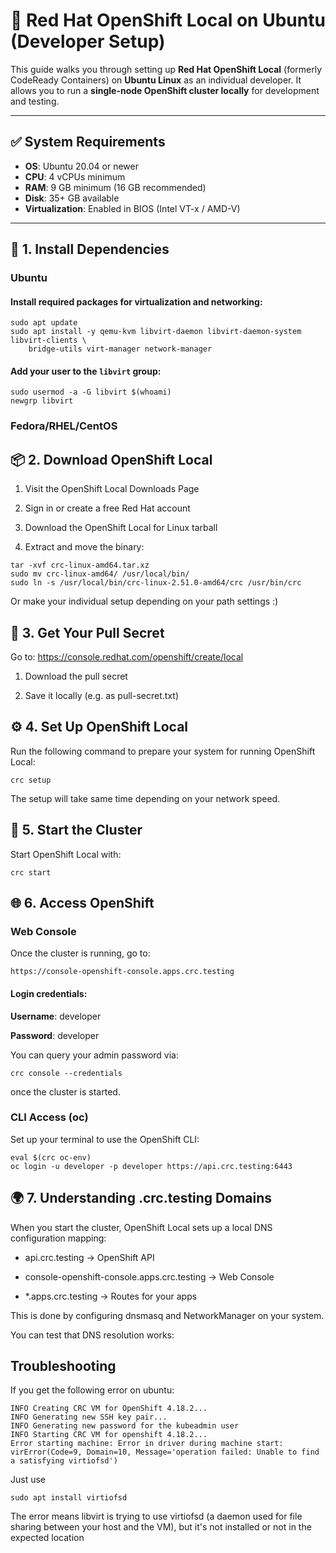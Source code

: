 # 🚀 Red Hat OpenShift Local on Ubuntu (Developer Setup)

This guide walks you through setting up **Red Hat OpenShift Local** (formerly CodeReady Containers) on **Ubuntu Linux**
as an individual developer. It allows you to run a **single-node OpenShift cluster locally** for development and
testing.

---

## ✅ System Requirements

- **OS**: Ubuntu 20.04 or newer
- **CPU**: 4 vCPUs minimum
- **RAM**: 9 GB minimum (16 GB recommended)
- **Disk**: 35+ GB available
- **Virtualization**: Enabled in BIOS (Intel VT-x / AMD-V)

---

## 🔧 1. Install Dependencies

### Ubuntu

#### Install required packages for virtualization and networking:

```
sudo apt update
sudo apt install -y qemu-kvm libvirt-daemon libvirt-daemon-system libvirt-clients \
    bridge-utils virt-manager network-manager
```

#### Add your user to the `libvirt` group:

```
sudo usermod -a -G libvirt $(whoami)
newgrp libvirt
```

### Fedora/RHEL/CentOS

## 📦 2. Download OpenShift Local

1. Visit the OpenShift Local Downloads Page

2. Sign in or create a free Red Hat account

3. Download the OpenShift Local for Linux tarball

4. Extract and move the binary:

```
tar -xvf crc-linux-amd64.tar.xz
sudo mv crc-linux-amd64/ /usr/local/bin/
sudo ln -s /usr/local/bin/crc-linux-2.51.0-amd64/crc /usr/bin/crc
```

Or make your individual setup depending on your path settings :)

## 🔑 3. Get Your Pull Secret

Go to: https://console.redhat.com/openshift/create/local

1. Download the pull secret

2. Save it locally (e.g. as pull-secret.txt)

## ⚙️ 4. Set Up OpenShift Local

Run the following command to prepare your system for running OpenShift Local:

```
crc setup
```

The setup will take same time depending on your network speed.

## 🚀 5. Start the Cluster

Start OpenShift Local with:

```
crc start
```

## 🌐 6. Access OpenShift

### Web Console

Once the cluster is running, go to:

```
https://console-openshift-console.apps.crc.testing
```

#### Login credentials:

<b>Username</b>: developer

<b>Password</b>: developer

You can query your admin password via:

```
crc console --credentials
```

once the cluster is started.

### CLI Access (oc)

Set up your terminal to use the OpenShift CLI:

```
eval $(crc oc-env)
oc login -u developer -p developer https://api.crc.testing:6443
```

## 🌍 7. Understanding .crc.testing Domains

When you start the cluster, OpenShift Local sets up a local DNS configuration mapping:

- api.crc.testing → OpenShift API

- console-openshift-console.apps.crc.testing → Web Console

- *.apps.crc.testing → Routes for your apps

This is done by configuring dnsmasq and NetworkManager on your system.

You can test that DNS resolution works:

## Troubleshooting

If you get the following error on ubuntu:

```
INFO Creating CRC VM for OpenShift 4.18.2...      
INFO Generating new SSH key pair...               
INFO Generating new password for the kubeadmin user 
INFO Starting CRC VM for openshift 4.18.2...      
Error starting machine: Error in driver during machine start: virError(Code=9, Domain=10, Message='operation failed: Unable to find a satisfying virtiofsd')
```

Just use

```
sudo apt install virtiofsd
```

The error means libvirt is trying to use virtiofsd (a daemon used for file sharing between your host and the VM), but
it's not installed or not in the expected location